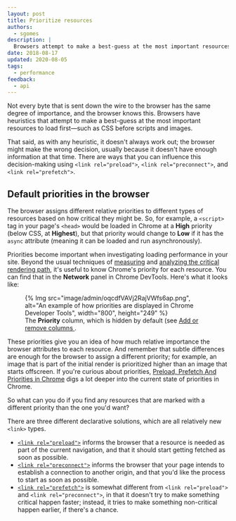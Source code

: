 ```yaml
---
layout: post
title: Prioritize resources
authors:
  - sgomes
description: |
  Browsers attempt to make a best-guess at the most important resources to load first, however you can influence this decision-making.
date: 2018-08-17
updated: 2020-08-05
tags:
  - performance
feedback:
  - api
---
```


Not every byte that is sent down the wire to the browser has the same degree of importance,
and the browser knows this.
Browsers have heuristics that attempt to make a best-guess at the most important resources to load first—such as CSS before scripts and images.

That said, as with any heuristic, it doesn't always work out;
the browser might make the wrong decision,
usually because it doesn't have enough information at that time.
There are ways that you can influence this decision-making using
`<link rel="preload">`, `<link rel="preconnect">`, and `<link rel="prefetch">`.

## Default priorities in the browser

The browser assigns different relative priorities to different types of resources based on how critical they might be.
So, for example, a `<script>` tag in your page's `<head>` would be loaded in Chrome at a **High** priority (below CSS, at **Highest**),
but that priority would change to **Low** if it has the `async` attribute (meaning it can be loaded and run asynchronously).

Priorities become important when investigating loading performance in your site.
Beyond the usual techniques of [measuring](/critical-rendering-path-measure-crp/)
and [analyzing the critical rendering path](/critical-rendering-path-analyzing-crp/),
it's useful to know Chrome's priority for each resource.
You can find that in the **Network** panel in Chrome DevTools.
Here's what it looks like:


<figure>
    {% Img src="image/admin/oqcdfVAVj2RajVWfs6ap.png", alt="An example of how priorities are displayed in Chrome Developer Tools", width="800", height="249" %}
  <figcaption>
    The <b>Priority</b> column, which is hidden by default (see
    <a href="https://developer.chrome.com/docs/devtools/network/reference/#columns">
      Add or remove columns
    </a>.
  </figcaption>
</figure>


These priorities give you an idea of how much relative importance the browser attributes to each resource.
And remember that subtle differences are enough for the browser to assign a different priority;
for example, an image that is part of the initial render is prioritized higher than an image that starts offscreen.
If you're curious about priorities, [Preload, Prefetch And Priorities in Chrome](https://medium.com/reloading/preload-prefetch-and-priorities-in-chrome-776165961bbf)
digs a lot deeper into the current state of priorities in Chrome.

So what can you do if you find any resources that are marked with a different priority than the one you'd want?

There are three different declarative solutions,
which are all relatively new `<link>` types.

* [`<link rel="preload">`](/preload-critical-assets/) informs the browser that a resource is needed as part of the current navigation,
and that it should start getting fetched as soon as possible.
* [`<link rel="preconnect">`](/preconnect-and-dns-prefetch/) informs the browser that your page intends to establish a connection to another origin,
and that you'd like the process to start as soon as possible.
* [`<link rel="prefetch">`](/link-prefetch/) is somewhat different from `<link rel="preload">` and `<link rel="preconnect">`,
in that it doesn't try to make something critical happen faster;
instead, it tries to make something non-critical happen earlier, if there's a chance.
